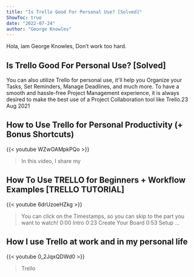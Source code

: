 ```yaml
---
title: "Is Trello Good For Personal Use? [Solved]"
ShowToc: true 
date: "2022-07-24"
author: "George Knowles" 
---
```


Hola, iam George Knowles, Don’t work too hard.
## Is Trello Good For Personal Use? [Solved]
You can also utilize Trello for personal use, it'll help you Organize your Tasks, Set Reminders, Manage Deadlines, and much more. To have a smooth and hassle-free Project Management experience, it is always desired to make the best use of a Project Collaboration tool like Trello.23 Aug 2021

## How to Use Trello for Personal Productivity (+ Bonus Shortcuts)
{{< youtube WZwOAMpkPQo >}}
>In this video, I share my 

## How To Use TRELLO for Beginners + Workflow Examples [TRELLO TUTORIAL]
{{< youtube 6drUzoeHZkg >}}
>You can click on the Timestamps, so you can skip to the part you want to watch! 0:00 Intro 0:23 Create Your Board 0:53 Setup ...

## How I use Trello at work and in my personal life
{{< youtube 0_2JqxQDWd0 >}}
>Trello

